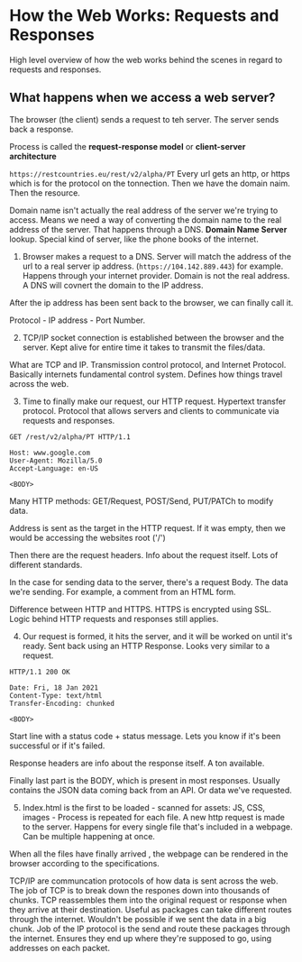 # How the Web Works: Requests and Responses

High level overview of how the web works behind the scenes in regard to requests and responses.

## What happens when we access a web server?

The browser (the client) sends a request to teh server. The server sends back a response.

Process is called the **request-response model** or **client-server architecture**

`https://restcountries.eu/rest/v2/alpha/PT`
Every url gets an http, or https which is for the protocol on the tonnection. Then we have the domain naim. Then the resource.

Domain name isn't actually the real address of the server we're trying to access. Means we need a way of converting the domain name to the real address of the server. That happens through a DNS. **Domain Name Server** lookup. Special kind of server, like the phone books of the internet.

1. Browser makes a request to a DNS. Server will match the address of the url to a real server ip address. (`https://104.142.889.443`) for example. Happens through your internet provider. Domain is not the real address. A DNS will covnert the domain to the IP address.

After the ip address has been sent back to the browser, we can finally call it.

Protocol - IP address - Port Number.

2. TCP/IP socket connection is established between the browser and the server. Kept alive for entire time it takes to transmit the files/data.

What are TCP and IP. Transmission control protocol, and Internet Protocol. Basically internets fundamental control system. Defines how things travel across the web.

3. Time to finally make our request, our HTTP request. Hypertext transfer protocol. Protocol that allows servers and clients to communicate via requests and responses.

```
GET /rest/v2/alpha/PT HTTP/1.1

Host: www.google.com
User-Agent: Mozilla/5.0
Accept-Language: en-US

<BODY>
```

Many HTTP methods: GET/Request, POST/Send, PUT/PATCh to modify data.

Address is sent as the target in the HTTP request. If it was empty, then we would be accessing the websites root ('/')

Then there are the request headers. Info about the request itself. Lots of different standards.

In the case for sending data to the server, there's a request Body. The data we're sending. For example, a comment from an HTML form.

Difference between HTTP and HTTPS. HTTPS is encrypted using SSL. Logic behind HTTP requests and responses still applies.

4. Our request is formed, it hits the server, and it will be worked on until it's ready. Sent back using an HTTP Response. Looks very similar to a request.

```
HTTP/1.1 200 OK

Date: Fri, 18 Jan 2021
Content-Type: text/html
Transfer-Encoding: chunked

<BODY>
```

Start line with a status code + status message. Lets you know if it's been successful or if it's failed.

Response headers are info about the response itself. A ton available.

Finally last part is the BODY, which is present in most responses. Usually contains the JSON data coming back from an API. Or data we've requested.

5. Index.html is the first to be loaded - scanned for assets: JS, CSS, images - Process is repeated for each file. A new http request is made to the server. Happens for every single file that's included in a webpage. Can be multiple happening at once.

When all the files have finally arrived , the webpage can be rendered in the browser according to the specifications.

TCP/IP are communcation protocols of how data is sent across the web. The job of TCP is to break down the respones down into thousands of chunks. TCP reassembles them into the original request or response when they arrive at their destination. Useful as packages can take different routes through the internet. Wouldn't be possible if we sent the data in a big chunk. Job of the IP protocol is the send and route these packages through the internet. Ensures they end up where they're supposed to go, using addresses on each packet.
